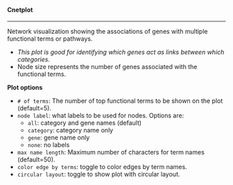 #### Cnetplot
-------------

Network visualization showing the associations of genes with multiple functional terms
or pathways.
- *This plot is good for identifying which genes act as links between which categories.*
- Node size represents the number of genes associated with the functional terms.

**Plot options**
- `# of terms`: The number of top functional terms to be shown on the plot (default=5).
- `node label`: what labels to be used for nodes. Options are:
  - `all`: category and gene names (default)
  - `category`: category name only
  - `gene`: gene name only
  - `none`: no labels
- `max name length`: Maximum number of characters for term names (default=50).
- `color edge by terms`: toggle to color edges by term names.
- `circular layout`: toggle to show plot with circular layout.
